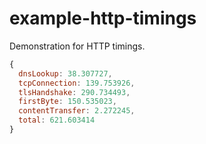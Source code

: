 # example-http-timings

Demonstration for HTTP timings.

```js
{
  dnsLookup: 38.307727,
  tcpConnection: 139.753926,
  tlsHandshake: 290.734493,
  firstByte: 150.535023,
  contentTransfer: 2.272245,
  total: 621.603414
}
```
